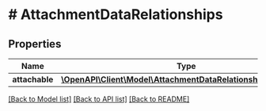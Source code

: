 # # AttachmentDataRelationships

## Properties

Name | Type | Description | Notes
------------ | ------------- | ------------- | -------------
**attachable** | [**\OpenAPI\Client\Model\AttachmentDataRelationshipsAttachable**](AttachmentDataRelationshipsAttachable.md) |  | [optional]

[[Back to Model list]](../../README.md#models) [[Back to API list]](../../README.md#endpoints) [[Back to README]](../../README.md)
